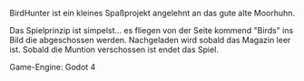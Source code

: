 BirdHunter ist ein kleines Spaßprojekt angelehnt an das gute alte Moorhuhn.

Das Spielprinzip ist simpelst... es fliegen von der Seite kommend "Birds" ins Bild die abgeschossen werden.
Nachgeladen wird sobald das Magazin leer ist. Sobald die Muntion verschossen ist endet das Spiel.

Game-Engine: Godot 4
